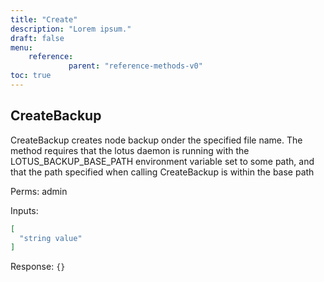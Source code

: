 ```yaml
---
title: "Create"
description: "Lorem ipsum."
draft: false
menu:
    reference:
             parent: "reference-methods-v0"
toc: true
---
```


## CreateBackup
CreateBackup creates node backup onder the specified file name. The
method requires that the lotus daemon is running with the
LOTUS_BACKUP_BASE_PATH environment variable set to some path, and that
the path specified when calling CreateBackup is within the base path


Perms: admin

Inputs:
```json
[
  "string value"
]
```

Response: `{}`

